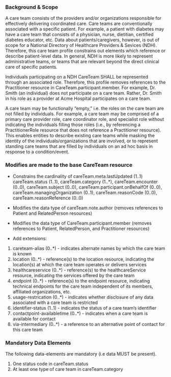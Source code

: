### Background & Scope

A care team consists of the providers and/or organizations responsible for effectively delivering coordinated care. Care teams are conventionally associated with a specific patient. For example, a patient with diabetes may have a care team that consists of a physician, nurse, dietitian, certified diabetes educator, etc. Data about patients/caregivers, however, is out of scope for a National Directory of Healthcare Providers & Sevices (NDH). Therefore, this care team profile constrains out elements which reference or describe patient-level data. In general, NDH is more likely to represent administrative teams, or teams that are relevant beyond the direct clinical care of specific patients.

Individuals participating on a NDH CareTeam SHALL be represented through an associated role. Therefore, this profile removes references to the Practitioner resource in CareTeam.participant.member. For example, Dr. Smith (an individual) does not participate on a care team. Rather, Dr. Smith in his role as a provider at Acme Hospital participates on a care team.

A care team may be functionally “empty,” i.e. the roles on the care team are not filled by individuals. For example, a care team may be comprised of a primary care provider role, care coordinator role, and specialist role without indicating the individuals filling those roles (i.e., by referencing a PractitionerRole resource that does not reference a Practitioner resource). This enables entities to describe existing care teams while masking the identity of the individuals/organizations that are involved, or to represent standing care teams that are filled by individuals on an ad hoc basis in response to a condition/event.

### Modifies are made to the base CareTeam resource
- Constrains the cardinality of careTeam.meta.lastUpdated (1..1) careTeam.status (1..1), careTeam.category (1..*), careTeam.encounter (0..0), careTeam.subject (0..0), careTeam.participant.onBehalfOf (0..0), careTeam.managingOrganization (0..1), careTeam.reasonCode (0..0), careTeam.reasonReference (0..0)

- Modifies the data type of careTeam.note.author (removes references to Patient and RelatedPerson resources)

- Modifies the data type of CareTeam.participant.member (removes references to Patient, RelatedPerson, and Practitioner resources)

- Add extensions:
1. careteam-alias (0..*) - indicates alternate names by which the care team is known
2. location (0..*) - reference(s) to the location resource, indicating the location(s) at which the care team operates or delivers services
3. healthcareservice (0..*) - reference(s) to the healthcareService resource, indicating the services offered by the care team
4. endpoint (0..*) - reference(s) to the endpoint resource, indicating technical endpoints for the care team independent of its members, affiliated organizations, etc.
5. usage-restrication (0..*) - indicates whether disclosure of any data associated with a care team is restricted
6. identifier-status (1..1) - indicates the status of a care team’s identifier
7. contactpoint-availabletime (0..*) - indicates when a care team is available for contact
8. via-intermediary (0..*) - a reference to an alternative point of contact for this care team

### Mandatory Data Elements
The following data-elements are mandatory (i.e data MUST be present). 

1. One status code in careTeam.status
1. At least one type of care team in careTeam.category
